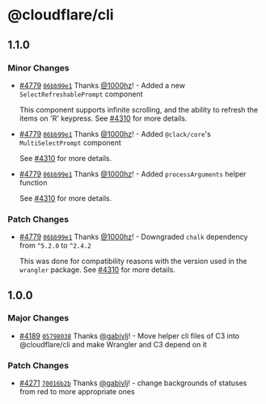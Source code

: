 # @cloudflare/cli

## 1.1.0

### Minor Changes

- [#4779](https://github.com/cloudflare/workers-sdk/pull/4779) [`06bb99e1`](https://github.com/cloudflare/workers-sdk/commit/06bb99e1c91ffe5305343a17353912e734f5bd0c) Thanks [@1000hz](https://github.com/1000hz)! - Added a new `SelectRefreshablePrompt` component

  This component supports infinite scrolling, and the ability to refresh the items on 'R' keypress. See [#4310](https://github.com/cloudflare/workers-sdk/pull/4310) for more details.

* [#4779](https://github.com/cloudflare/workers-sdk/pull/4779) [`06bb99e1`](https://github.com/cloudflare/workers-sdk/commit/06bb99e1c91ffe5305343a17353912e734f5bd0c) Thanks [@1000hz](https://github.com/1000hz)! - Added `@clack/core`'s `MultiSelectPrompt` component

  See [#4310](https://github.com/cloudflare/workers-sdk/pull/4310) for more details.

- [#4779](https://github.com/cloudflare/workers-sdk/pull/4779) [`06bb99e1`](https://github.com/cloudflare/workers-sdk/commit/06bb99e1c91ffe5305343a17353912e734f5bd0c) Thanks [@1000hz](https://github.com/1000hz)! - Added `processArguments` helper function

  See [#4310](https://github.com/cloudflare/workers-sdk/pull/4310) for more details.

### Patch Changes

- [#4779](https://github.com/cloudflare/workers-sdk/pull/4779) [`06bb99e1`](https://github.com/cloudflare/workers-sdk/commit/06bb99e1c91ffe5305343a17353912e734f5bd0c) Thanks [@1000hz](https://github.com/1000hz)! - Downgraded `chalk` dependency from `^5.2.0` to `^2.4.2`

  This was done for compatibility reasons with the version used in the `wrangler` package. See [#4310](https://github.com/cloudflare/workers-sdk/pull/4310) for more details.

## 1.0.0

### Major Changes

- [#4189](https://github.com/cloudflare/workers-sdk/pull/4189) [`05798038`](https://github.com/cloudflare/workers-sdk/commit/05798038c85a83afb2c0e8ea9533c31a6fbe3e91) Thanks [@gabivlj](https://github.com/gabivlj)! - Move helper cli files of C3 into @cloudflare/cli and make Wrangler and C3 depend on it

### Patch Changes

- [#4271](https://github.com/cloudflare/workers-sdk/pull/4271) [`70016b2b`](https://github.com/cloudflare/workers-sdk/commit/70016b2bb514ea95f1ce0db3582e194c31df4c14) Thanks [@gabivlj](https://github.com/gabivlj)! - change backgrounds of statuses from red to more appropriate ones
